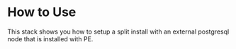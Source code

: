# How to Use

This stack shows you how to setup a split install with an external postgresql node that is installed with PE.  


